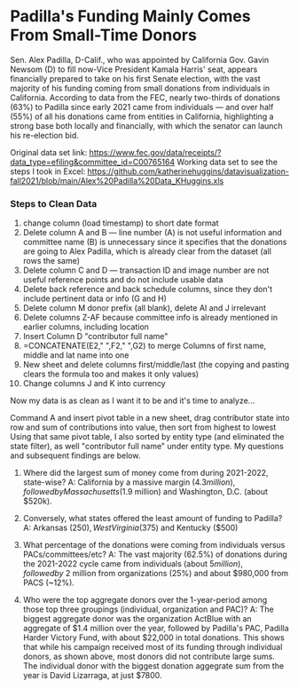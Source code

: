 # Padilla's Funding Mainly Comes From Small-Time Donors

Sen. Alex Padilla, D-Calif., who was appointed by California Gov. Gavin Newsom (D) to fill now-Vice President Kamala Harris' seat, appears financially prepared to take on his first Senate election, with the vast majority of his funding coming from small donations from individuals in California.
According to data from the FEC, nearly two-thirds of donations (63%) to Padilla since early 2021 came from individuals — and over half (55%) of all his donations came from entities in California, highlighting a strong base both locally and financially, with which the senator can launch his re-election bid.

Original data set link: https://www.fec.gov/data/receipts/?data_type=efiling&committee_id=C00765164
Working data set to see the steps I took in Excel: https://github.com/katherinehuggins/datavisualization-fall2021/blob/main/Alex%20Padilla%20Data_KHuggins.xls

### Steps to Clean Data

1. change column (load timestamp) to short date format
2. Delete column A and B — line number (A) is not useful information and committee name (B) is unnecessary since it specifies that the donations are going to Alex Padilla, which is already clear from the dataset (all rows the same)
3. Delete column C and D — transaction ID and image number are not useful reference points and do not include usable data
4. Delete back reference and back schedule columns, since they don't include pertinent data or info (G and H)
5. Delete column M donor prefix (all blank), delete AI and J irrelevant
6. Delete columns Z-AF because committee info is already mentioned in earlier columns, including location
7. Insert Column D "contributor full name"
8. =CONCATENATE(E2," ",F2," ",G2) to merge Columns of first name, middle and lat name into one
9. New sheet and delete columns first/middle/last (the copying and pasting clears the formula too and makes it only values) 
10. Change columns J and K into currency 

Now my data is as clean as I want it to be and it's time to analyze...

Command A and insert pivot table in a new sheet, drag contributor state into row and sum of contributions into value, then sort from highest to lowest
Using that same pivot table, I also sorted by entity type (and eliminated the state filter), as well "contributor full name" under entity type. My questions and subsequent findings are below.

1. Where did the largest sum of money come from during 2021-2022, state-wise?
A: California by a massive margin ($4.3 million), followed by Massachusetts ($1.9 million) and Washington, D.C. (about $520k). 

2. Conversely, what states offered the least amount of funding to Padilla?
A: Arkansas ($250), West Virginia ($375) and Kentucky ($500)

3. What percentage of the donations were coming from individuals versus PACs/committees/etc?
A: The vast majority (62.5%) of donations during the 2021-2022 cycle came from individuals (about $5 million), followed by ~$2 million from organizations (25%) and about $980,000 from PACS (~12%). 

4. Who were the top aggregate donors over the 1-year-period among those top three groupings (individual, organization and PAC)?
A: The biggest aggregate donor was the organization ActBlue with an aggregate of $1.4 million over the year, followed by Padilla's PAC, Padilla Harder Victory Fund, with about $22,000 in total donations. This shows that while his campaign received most of its funding through individual donors, as shown above, most donors did not contribute large sums. 
The individual donor with the biggest donation aggegrate sum from the year is David Lizarraga, at just $7800.




